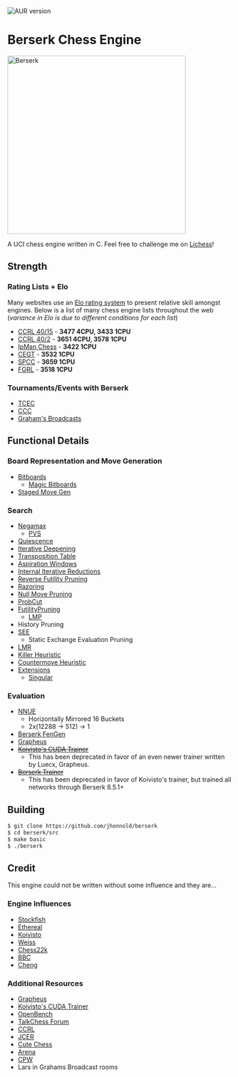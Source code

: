 ![AUR version](https://img.shields.io/aur/version/berserk)

# Berserk Chess Engine

<img src="resources/berserk.jpg" alt="Berserk" width="400" />

A UCI chess engine written in C. Feel free to challenge me on [Lichess](https://lichess.org/@/BerserkEngine)!

## Strength

### Rating Lists + Elo

Many websites use an [Elo rating system](https://en.wikipedia.org/wiki/Elo_rating_system) to present relative skill amongst engines.
Below is a list of many chess engine lists throughout the web (*variance in Elo is due to different conditions for each list*)

* [CCRL 40/15](https://ccrl.chessdom.com/ccrl/4040/) - **3477 4CPU, 3433 1CPU**
* [CCRL 40/2](https://ccrl.chessdom.com/ccrl/404/) - **3651 4CPU, 3578 1CPU**
* [IpMan Chess](https://ipmanchess.yolasite.com/i9-7980xe.php) - **3422 1CPU**
* [CEGT](http://www.cegt.net/40_4_Ratinglist/40_4_single/rangliste.html) - **3532 1CPU**
* [SPCC](https://www.sp-cc.de/) - **3659 1CPU**
* [FGRL](www.fastgm.de/60-0.60.html) - **3518 1CPU**

### Tournaments/Events with Berserk

- [TCEC](https://tcec-chess.com/)
- [CCC](https://www.chess.com/computer-chess-championship)
- [Graham's Broadcasts](https://ccrl.live/)

## Functional Details

### Board Representation and Move Generation

- [Bitboards](https://www.chessprogramming.org/Bitboards)
  - [Magic Bitboards](https://www.chessprogramming.org/Magic_Bitboards)
- [Staged Move Gen](https://www.chessprogramming.org/Move_Generation#Staged_move_generation)

### Search

- [Negamax](https://www.chessprogramming.org/Negamax)
  - [PVS](https://www.chessprogramming.org/Principal_Variation_Search)
- [Quiescence](https://www.chessprogramming.org/Quiescence_Search)
- [Iterative Deepening](https://www.chessprogramming.org/Iterative_Deepening)
- [Transposition Table](https://www.chessprogramming.org/Transposition_Table)
- [Aspiration Windows](https://www.chessprogramming.org/Aspiration_Windows)
- [Internal Iterative Reductions](https://www.talkchess.com/forum3/viewtopic.php?f=7&t=74769)
- [Reverse Futility Pruning](https://www.chessprogramming.org/Reverse_Futility_Pruning)
- [Razoring](https://www.chessprogramming.org/Razoring)
- [Null Move Pruning](https://www.chessprogramming.org/Null_Move_Pruning)
- [ProbCut](https://www.chessprogramming.org/ProbCut)
- [FutilityPruning](https://www.chessprogramming.org/Futility_Pruning)
  - [LMP](https://www.chessprogramming.org/Futility_Pruning#MoveCountBasedPruning)
- History Pruning
- [SEE](https://www.chessprogramming.org/Static_Exchange_Evaluation)
  - Static Exchange Evaluation Pruning
- [LMR](https://www.chessprogramming.org/Late_Move_Reductions)
- [Killer Heuristic](https://www.chessprogramming.org/Killer_Heuristic)
- [Countermove Heuristic](https://www.chessprogramming.org/Countermove_Heuristic)
- [Extensions](https://www.chessprogramming.org/Extensions)
  - [Singular](https://www.chessprogramming.org/Singular_Extensions)

### Evaluation

- [NNUE](https://www.chessprogramming.org/NNUE)
  - Horizontally Mirrored 16 Buckets
  - 2x(12288 -> 512) -> 1
- [Berserk FenGen](https://github.com/jhonnold/berserk/tree/fen-gen)
- [Grapheus](https://github.com/Luecx/Grapheus)
- ~~[Koivisto's CUDA Trainer](https://github.com/Luecx/CudAD)~~
  - This has been deprecated in favor of an even newer trainer written by Luecx, Grapheus.
- ~~[Berserk Trainer](https://github.com/jhonnold/berserk-trainer)~~
  - This has been deprecated in favor of Koivisto's trainer, but trained all networks through Berserk 8.5.1+

## Building

```bash
$ git clone https://github.com/jhonnold/berserk
$ cd berserk/src
$ make basic
$ ./berserk
```

## Credit

This engine could not be written without some influence and they are...

### Engine Influences

- [Stockfish](https://github.com/official-stockfish/Stockfish)
- [Ethereal](https://github.com/AndyGrant/Ethereal)
- [Koivisto](https://github.com/Luecx/Koivisto)
- [Weiss](https://github.com/TerjeKir/weiss)
- [Chess22k](https://github.com/sandermvdb/chess22k)
- [BBC](https://github.com/maksimKorzh/chess_programming)
- [Cheng](https://www.chessprogramming.org/Cheng)

### Additional Resources

- [Grapheus](https://github.com/Luecx/Grapheus)
- [Koivisto's CUDA Trainer](https://github.com/Luecx/CudAD)
- [OpenBench](https://github.com/AndyGrant/OpenBench)
- [TalkChess Forum](http://talkchess.com/forum3/viewforum.php?f=7)
- [CCRL](https://kirill-kryukov.com/chess/discussion-board/viewforum.php?f=7)
- [JCER](https://chessengines.blogspot.com/p/rating-jcer.html)
- [Cute Chess](https://cutechess.com/)
- [Arena](http://www.playwitharena.de/)
- [CPW](https://www.chessprogramming.org/Main_Page)
- Lars in Grahams Broadcast rooms

